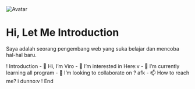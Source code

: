<div class="introduction">
  <img src="profil.jpg" alt="Avatar">
  <h1>Hi, Let Me Introduction</h1>
  <p>Saya adalah seorang pengembang web yang suka belajar dan mencoba hal-hal baru.</p>
</div>
! Introduction 
- 👋 Hi, I’m Viro
- 👀 I’m interested in Here:v
- 🌱 I’m currently learning all program
- 💞️ I’m looking to collaborate on ? afk
- 📫 How to reach me? i dunno:v
! End






<!---
RIzuuu2/RIzuuu2 is a ✨ special ✨ repository because its `README.md` (this file) appears on your GitHub profile.
You can click the Preview link to take a look at your changes.
--->
